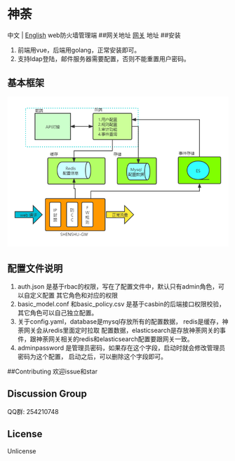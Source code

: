 # 神荼
中文 | [English](./README_EN.md)
web防火墙管理端
##网关地址
[网关](https://github.com/jixindatech/shenshu-gw) 地址
##安装
1. 前端用vue，后端用golang，正常安装即可。
2. 支持ldap登陆，邮件服务器需要配置，否则不能重置用户密码。

## 基本框架
![image](doc/schema.png)

## 配置文件说明
1. auth.json 是基于rbac的权限，写在了配置文件中，默认只有admin角色，可以自定义配置
其它角色和对应的权限
2. basic_model.conf 和basic_policy.csv 是基于casbin的后端接口权限校验，
其它角色可以自己独立配置。
3. 关于config.yaml，database是mysql存放所有的配置数据， redis是缓存，神荼网关会从redis里面定时拉取
配置数据，elasticsearch是存放神荼网关的事件，跟神荼网关相关的redis和elasticsearch配置要跟网关一致。
4. adminpassword 是管理员密码，如果存在这个字段，启动时就会修改管理员密码为这个配置，
启动之后，可以删除这个字段即可。

##Contributing
欢迎issue和star

## Discussion Group
QQ群: 254210748

## License
Unlicense



